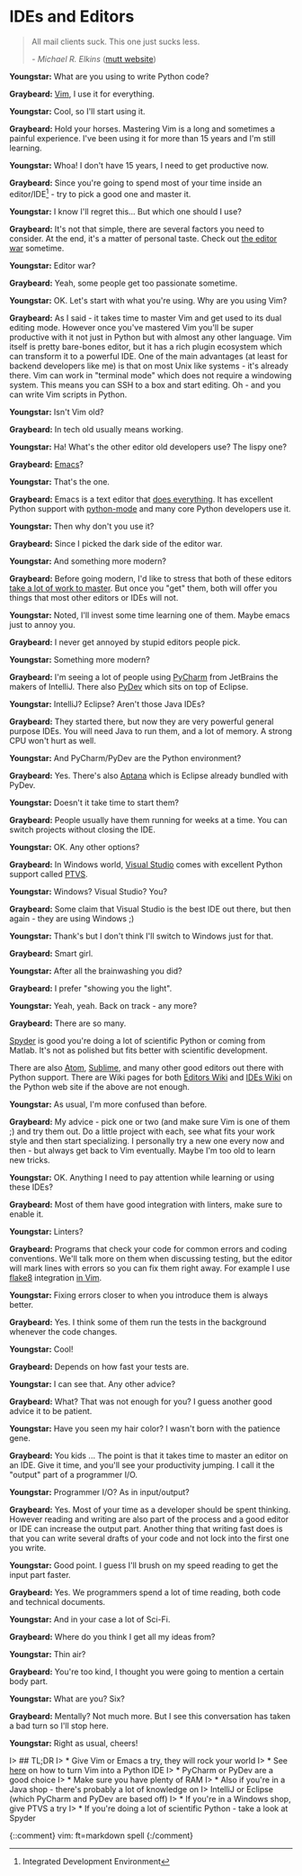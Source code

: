 # IDEs and Editors

> All mail clients suck. This one just sucks less.
> 
>   *- Michael R. Elkins* ([mutt website](http://www.mutt.org/))

**Youngstar:** What are you using to write Python code?

**Graybeard:** [Vim][vim], I use it for everything.

**Youngstar:** Cool, so I'll start using it.

**Graybeard:** Hold your horses. Mastering Vim is a long and sometimes a painful
experience. I've been using it for more than 15 years and I'm still learning.

**Youngstar:** Whoa! I don't have 15 years, I need to get productive now.

**Graybeard:** Since you're going to spend most of your time inside an
editor/IDE[^ide] - try to pick a good one and master it.

**Youngstar:** I know I'll regret this... But which one should I use?

**Graybeard:** It's not that simple, there are several factors you need to
consider. At the end, it's a matter of personal taste. Check out [the editor
war][edwar] sometime.

**Youngstar:** Editor war?

**Graybeard:** Yeah, some people get too passionate sometime.

**Youngstar:** OK. Let's start with what you're using. Why are you using Vim?

**Graybeard:** As I said - it takes time to master Vim and get used to its dual
editing mode. However once you've mastered Vim you'll be super productive with
it not just in Python but with almost any other language. Vim itself is pretty
bare-bones editor, but it has a rich plugin ecosystem which can transform it to
a powerful IDE. One of the main advantages (at least for backend developers like
me) is that on most Unix like systems - it's already there. Vim can work in
"terminal mode" which does not require a windowing system. This means you can
SSH to a box and start editing. Oh - and you can write Vim scripts in Python.

**Youngstar:** Isn't Vim old?

**Graybeard:** In tech old usually means working.

**Youngstar:** Ha! What's the other editor old developers use? The lispy one?

**Graybeard:** [Emacs][emacs]?

**Youngstar:** That's the one.

**Graybeard:** Emacs is a text editor that [does
everything][bf]. It has excellent Python support with
[python-mode](https://launchpad.net/python-mode) and many core Python developers
use it.

**Youngstar:** Then why don't you use it?

**Graybeard:** Since I picked the dark side of the editor war.

**Youngstar:** And something more modern?

**Graybeard:** Before going modern, I'd like to stress that both of these
editors [take a lot of work to master][lc]. But once you "get" them, both will
offer you things that most other editors or IDEs will not.

**Youngstar:** Noted, I'll invest some time learning one of them. Maybe emacs
just to annoy you.

**Graybeard:** I never get annoyed by stupid editors people pick.

**Youngstar:** Something more modern?

**Graybeard:** I'm seeing a lot of people using [PyCharm][pycharm] from
JetBrains the makers of IntelliJ. There also [PyDev][pydev] which sits on
top of Eclipse.

**Youngstar:** IntelliJ? Eclipse? Aren't those Java IDEs?

**Graybeard:** They started there, but now they are very powerful general
purpose IDEs. You will need Java to run them, and a lot of memory. A strong CPU
won't hurt as well.

**Youngstar:** And PyCharm/PyDev are the Python environment?

**Graybeard:** Yes. There's also [Aptana][aptana] which is Eclipse already
bundled with PyDev.

**Youngstar:** Doesn't it take time to start them?

**Graybeard:** People usually have them running for weeks at a time. You can
switch projects without closing the IDE.

**Youngstar:** OK. Any other options?

**Graybeard:** In Windows world, [Visual Studio][vs] comes with excellent Python
support called [PTVS][ptvs].

**Youngstar:** Windows? Visual Studio? You?

**Graybeard:** Some claim that Visual Studio is the best IDE out there, but then
again - they are using Windows ;)

**Youngstar:** Thank's but I don't think I'll switch to Windows just for that.

**Graybeard:** Smart girl.

**Youngstar:** After all the brainwashing you did?

**Graybeard:** I prefer "showing you the light".

**Youngstar:** Yeah, yeah. Back on track - any more?

**Graybeard:** There are so many.

[Spyder][spyder] is good you're doing a lot of scientific Python or coming from Matlab. It's not as polished but fits better with scientific development.

There are also [Atom][atom], [Sublime][sublime], and many other good editors out
there with Python support. There are Wiki pages for both [Editors Wiki][edwiki]
and [IDEs Wiki][idewiki] on the Python web site if the above are not enough.

**Youngstar:** As usual, I'm more confused than before.

**Graybeard:** My advice - pick one or two (and make sure Vim is one of them ;)
and try them out. Do a little project with each, see what fits your work style
and then start specializing. I personally try a new one every now and then - but
always get back to Vim eventually. Maybe I'm too old to learn new tricks.

**Youngstar:** OK. Anything I need to pay attention while learning or using
these IDEs?

**Graybeard:** Most of them have good integration with linters, make sure to
enable it.

**Youngstar:** Linters?

**Graybeard:** Programs that check your code for common errors and coding
conventions. We'll talk more on them when discussing testing, but the editor
will mark lines with errors so you can fix them right away. For example I use
[flake8][flake8] integration [in Vim][vim8].

**Youngstar:** Fixing errors closer to when you introduce them is always
better.

**Graybeard:** Yes. I think some of them run the tests in the background
whenever the code changes.

**Youngstar:** Cool!

**Graybeard:** Depends on how fast your tests are.

**Youngstar:** I can see that. Any other advice?

**Graybeard:** What? That was not enough for you? I guess another good advice it
to be patient.

**Youngstar:** Have you seen my hair color? I wasn't born with the patience
gene.

**Graybeard:** You kids ... The point is that it takes time to master an editor
on an IDE. Give it time, and you'll see your productivity jumping. I call it the
"output" part of a programmer I/O.

**Youngstar:** Programmer I/O? As in input/output?

**Graybeard:** Yes. Most of your time as a developer should be spent thinking.
However reading and writing are also part of the process and a good editor or
IDE can increase the output part. Another thing that writing fast does is that
you can write several drafts of your code and not lock into the first one you
write.

**Youngstar:** Good point. I guess I'll brush on my speed reading to get the
input part faster.

**Graybeard:** Yes. We programmers spend a lot of time reading, both code and
technical documents.

**Youngstar:** And in your case a lot of Sci-Fi.

**Graybeard:** Where do you think I get all my ideas from?

**Youngstar:** Thin air?

**Graybeard:** You're too kind, I thought you were going to mention a certain
body part.

**Youngstar:** What are you? Six?

**Graybeard:** Mentally? Not much more. But I see this conversation has taken a
bad turn so I'll stop here.

**Youngstar:** Right as usual, cheers!


I> ## TL;DR
I> * Give Vim or Emacs a try, they will rock your world
I>    * See [here][vimide] on how to turn Vim into a Python IDE
I> * PyCharm or PyDev are a good choice
I>     * Make sure you have plenty of RAM
I>     * Also if you're in a Java shop - there's probably a lot of knowledge on
I>        IntelliJ or Eclipse (which PyCharm and PyDev are based off)
I> * If you're in a Windows shop, give PTVS a try
I> * If you're doing a lot of scientific Python - take a look at Spyder

[atom]: http://atom.io/
[aptana]: http://www.aptana.com/
[bf]: http://xkcd.com/378/
[edwar]: http://en.wikipedia.org/wiki/Editor_war 
[emacs]: http://www.gnu.org/software/emacs/
[lc]: http://www.terminally-incoherent.com/blog/wp-content/uploads/2006/08/curves.jpg
[ptvs]: http://microsoft.github.io/PTVS/
[pycharm]: https://www.jetbrains.com/pycharm/
[pydev]: https://www.jetbrains.com/pycharm/
[vim]: http://www.vim.org/
[vs]: https://www.visualstudio.com/
[spyder]: https://github.com/spyder-ide/spyder
[sublime]: http://www.sublimetext.com/
[edwiki]: https://wiki.python.org/moin/PythonEditors
[idewiki]: https://wiki.python.org/moin/IntegratedDevelopmentEnvironments
[vimide]: http://unlogic.co.uk/2013/02/08/vim-as-a-python-ide/
[flake8]: https://flake8.readthedocs.org/en/latest/
[vim8]: https://github.com/nvie/vim-flake8

[^ide]: Integrated Development Environment

{::comment}
vim: ft=markdown spell
{:/comment}
